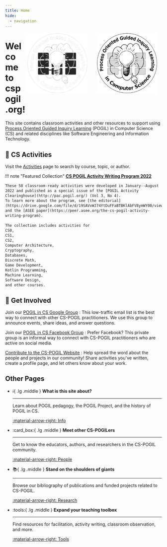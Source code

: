 ```yaml
---
title: Home
hide:
  - navigation
---
```


<style>
  .md-typeset .admonition.note,
  .md-typeset details.note {
      margin: 0 1.875em;
  }
</style>

<div>
  <img src="img/cspogil-logo-light.png#only-light" alt="light bulb surrounded by POGIL in CS"
       style="float: right; max-width: min(14em, 45%); margin: 0 1em;">
  <img src="img/cspogil-logo-dark.png#only-dark" alt="light bulb surrounded by POGIL in CS"
       style="float: right; max-width: min(14em, 45%); margin: 0 1em;">
</div>

# Welcome to cspogil.org!

This site contains classroom activities and other resources to support using [Process Oriented Guided Inquiry Learning](https://pogil.org/) (POGIL) in Computer Science (CS) and related disciplines like Software Engineering and Information Technology.

## :blue_book: CS Activities

Visit the [Activities](activities/index.md) page to search by course, topic, or author.

!!! note "Featured Collection"
    [**CS POGIL Activity Writing Program 2022**](https://bit.ly/2022cspogil)

    These 58 classroom-ready activities were developed in January--August 2022 and published as a special issue of the [POGIL Activity Clearinghouse](http://pac.pogil.org/) (Vol 3, No 4).
    To learn more about the program, see [the editorial](https://drive.google.com/file/d/19SAVvWJ74YtDuFFaBTBKlAbFV8ymWY00/view) and the [ASEE paper](https://peer.asee.org/the-cs-pogil-activity-writing-program).

    The collection includes activities for
    CS0,
    CS1,
    CS2,
    Computer Architecture,
    Cryptography,
    Databases,
    Discrete Math,
    Game Development,
    Kotlin Programming,
    Machine Learning,
    Software Design,
    and other courses.

## :handshake: Get Involved

Join our [POGIL in CS Google Group](https://groups.google.com/forum/#!forum/cspogil/join)
:   This low-traffic email list is the best way to connect with other CS-POGIL practitioners.
We use this group to announce events, share ideas, and answer questions.

Join our [POGIL in CS Facebook Group](https://www.facebook.com/groups/900700016708730/)
:   Prefer Facebook? This private group is an informal way to connect with CS-POGIL practitioners who are active on social media.

[Contribute to the CS-POGIL Website](TODO)
:   Help spread the word about the people and projects in our community! Share activities you've written, create a profile page, and let others know about your work.

## Other Pages

<div class="grid cards" markdown="1">

-   :information_source:{ .lg .middle }
    **What is this site about?**

    ---
    Learn about POGIL pedagogy, the POGIL Project, and the history of POGIL in CS.

    [:material-arrow-right: Info](info/index.md)

-   :card_box:{ .lg .middle }
    **Meet other CS-POGILers**

    ---
    Get to know the educators, authors, and researchers in the CS-POGIL community.

    [:material-arrow-right: People](people/index.md)

-   :books:{ .lg .middle }
    **Stand on the shoulders of giants**

    ---
    Browse our bibliography of publications and funded projects related to CS-POGIL.

    [:material-arrow-right: Research](research/index.md)

-   :tools:{ .lg .middle }
    **Expand your teaching toolbox**

    ---
    Find resources for facilitation, activity writing, classroom observation, and more.

    [:material-arrow-right: Tools](tools/index.md)

</div>

